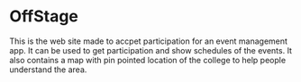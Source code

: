 # OffStage

This is the web site made to accpet participation for an event management app. It can be used to get participation and show schedules of the events. It also contains a map with pin pointed location of the college to help people understand the area.
